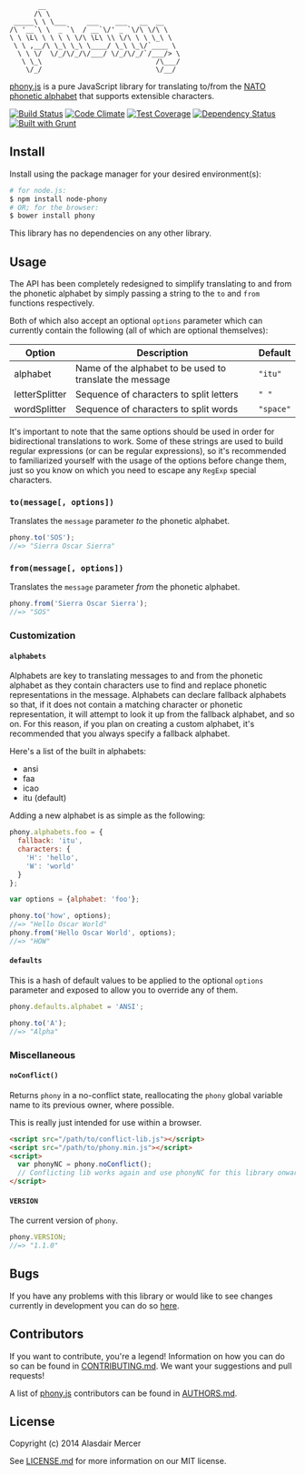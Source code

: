 ```
       __
      /\ \
 _____\ \ \___     ___    ___   __  __
/\ '__`\ \  _ `\  / __`\/' _ `\/\ \/\ \
\ \ \L\ \ \ \ \ \/\ \L\ \\ \/\ \ \ \_\ \
 \ \ ,__/\ \_\ \_\ \____/ \_\ \_\/`____ \
  \ \ \/  \/_/\/_/\/___/ \/_/\/_/`/___/> \
   \ \_\                            /\___/
    \/_/                            \/__/
```

[phony.js][0] is a pure JavaScript library for translating to/from the [NATO phonetic alphabet][3] that supports
extensible characters.

[![Build Status](https://travis-ci.org/neocotic/phony.js.svg?branch=develop)][1]
[![Code Climate](https://codeclimate.com/github/neocotic/phony.js/badges/gpa.svg)][10]
[![Test Coverage](https://codeclimate.com/github/neocotic/phony.js/badges/coverage.svg)][11]
[![Dependency Status](https://gemnasium.com/neocotic/phony.js.svg)][4]
[![Built with Grunt](https://cdn.gruntjs.com/builtwith.png)][5]

## Install

Install using the package manager for your desired environment(s):

``` bash
# for node.js:
$ npm install node-phony
# OR; for the browser:
$ bower install phony
```

This library has no dependencies on any other library.

## Usage

The API has been completely redesigned to simplify translating to and from the phonetic alphabet by simply passing a
string to the `to` and `from` functions respectively.

Both of which also accept an optional `options` parameter which can currently contain the following (all of which are
optional themselves):

| Option         | Description                                              | Default   |
| -------------- | -------------------------------------------------------- | --------- |
| alphabet       | Name of the alphabet to be used to translate the message | `"itu"`   |
| letterSplitter | Sequence of characters to split letters                  | `" "`     |
| wordSplitter   | Sequence of characters to split words                    | `"space"` |

It's important to note that the same options should be used in order for bidirectional translations to work. Some of
these strings are used to build regular expressions (or can be regular expressions), so it's recommended to
familiarized yourself with the usage of the options before change them, just so you know on which you need to escape
any `RegExp` special characters.

### `to(message[, options])`

Translates the `message` parameter *to* the phonetic alphabet.

``` javascript
phony.to('SOS');
//=> "Sierra Oscar Sierra"
```

### `from(message[, options])`

Translates the `message` parameter *from* the phonetic alphabet.

``` javascript
phony.from('Sierra Oscar Sierra');
//=> "SOS"
```

### Customization

#### `alphabets`

Alphabets are key to translating messages to and from the phonetic alphabet as they contain characters use to find and
replace phonetic representations in the message. Alphabets can declare fallback alphabets so that, if it does not
contain a matching character or phonetic representation, it will attempt to look it up from the fallback alphabet, and
so on. For this reason, if you plan on creating a custom alphabet, it's recommended that you always specify a fallback
alphabet.

Here's a list of the built in alphabets:

- ansi
- faa
- icao
- itu (default)

Adding a new alphabet is as simple as the following:

``` javascript
phony.alphabets.foo = {
  fallback: 'itu',
  characters: {
    'H': 'hello',
    'W': 'world'
  }
};

var options = {alphabet: 'foo'};

phony.to('how', options);
//=> "Hello Oscar World"
phony.from('Hello Oscar World', options);
//=> "HOW"
```

#### `defaults`

This is a hash of default values to be applied to the optional `options` parameter and exposed to allow you to override
any of them.

``` javascript
phony.defaults.alphabet = 'ANSI';

phony.to('A');
//=> "Alpha"
```

### Miscellaneous

#### `noConflict()`
Returns `phony` in a no-conflict state, reallocating the `phony` global variable name to its previous owner, where
possible.

This is really just intended for use within a browser.

``` html
<script src="/path/to/conflict-lib.js"></script>
<script src="/path/to/phony.min.js"></script>
<script>
  var phonyNC = phony.noConflict();
  // Conflicting lib works again and use phonyNC for this library onwards...
</script>
```

#### `VERSION`
The current version of `phony`.

``` javascript
phony.VERSION;
//=> "1.1.0"
```

## Bugs

If you have any problems with this library or would like to see changes currently in development you can do so
[here][6].

## Contributors

If you want to contribute, you're a legend! Information on how you can do so can be found in [CONTRIBUTING.md][8]. We
want your suggestions and pull requests!

A list of [phony.js][0] contributors can be found in [AUTHORS.md][7].

## License

Copyright (c) 2014 Alasdair Mercer

See [LICENSE.md][9] for more information on our MIT license.

[0]: http://neocotic.com/phony.js
[1]: https://travis-ci.org/neocotic/phony.js
[2]: https://twitter.com/neocotic
[3]: https://en.wikipedia.org/wiki/NATO_phonetic_alphabet
[4]: https://gemnasium.com/neocotic/phony.js
[5]: http://gruntjs.com
[6]: https://github.com/neocotic/phony.js/issues
[7]: https://github.com/neocotic/phony.js/blob/master/AUTHORS.md
[8]: https://github.com/neocotic/phony.js/blob/master/CONTRIBUTING.md
[9]: https://github.com/neocotic/phony.js/blob/master/LICENSE.md
[10]: https://codeclimate.com/github/neocotic/phony.js
[11]: https://codeclimate.com/github/neocotic/phony.js/coverage
